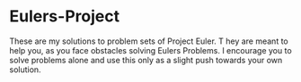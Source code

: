 # Eulers-Project


These are my solutions to problem sets of Project Euler. T
hey are meant to help you, as you face obstacles solving Eulers Problems.
I encourage you to solve problems alone and use this only as a slight push towards your own solution.
